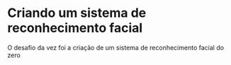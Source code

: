 # Criando um sistema de reconhecimento facial

O desafio da vez foi a criação de um sistema de reconhecimento facial do zero
